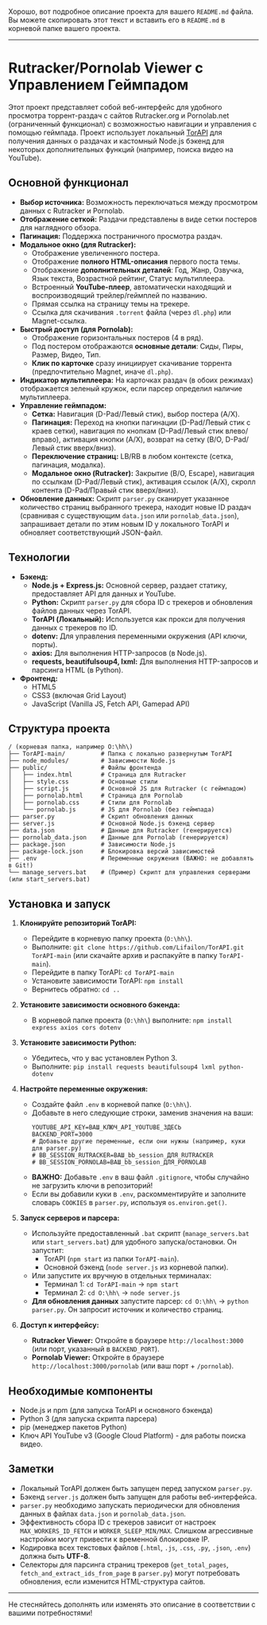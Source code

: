 Хорошо, вот подробное описание проекта для вашего `README.md` файла. Вы можете скопировать этот текст и вставить его в `README.md` в корневой папке вашего проекта.

---

# Rutracker/Pornolab Viewer с Управлением Геймпадом

Этот проект представляет собой веб-интерфейс для удобного просмотра торрент-раздач с сайтов Rutracker.org и Pornolab.net (ограниченный функционал) с возможностью навигации и управления с помощью геймпада. Проект использует локальный [TorAPI](https://github.com/Lifailon/TorAPI) для получения данных о раздачах и кастомный Node.js бэкенд для некоторых дополнительных функций (например, поиска видео на YouTube).

## Основной функционал

*   **Выбор источника:** Возможность переключаться между просмотром данных с Rutracker и Pornolab.
*   **Отображение сеткой:** Раздачи представлены в виде сетки постеров для наглядного обзора.
*   **Пагинация:** Поддержка постраничного просмотра раздач.
*   **Модальное окно (для Rutracker):**
    *   Отображение увеличенного постера.
    *   Отображение **полного HTML-описания** первого поста темы.
    *   Отображение **дополнительных деталей**: Год, Жанр, Озвучка, Язык текста, Возрастной рейтинг, Статус мультиплеера.
    *   Встроенный **YouTube-плеер**, автоматически находящий и воспроизводящий трейлер/геймплей по названию.
    *   Прямая ссылка на страницу темы на трекере.
    *   Ссылка для скачивания `.torrent` файла (через `dl.php`) или Magnet-ссылка.
*   **Быстрый доступ (для Pornolab):**
    *   Отображение горизонтальных постеров (4 в ряд).
    *   Под постером отображаются **основные детали**: Сиды, Пиры, Размер, Видео, Тип.
    *   **Клик по карточке** сразу инициирует скачивание торрента (предпочтительно Magnet, иначе `dl.php`).
*   **Индикатор мультиплеера:** На карточках раздач (в обоих режимах) отображается зеленый кружок, если парсер определил наличие мультиплеера.
*   **Управление геймпадом:**
    *   **Сетка:** Навигация (D-Pad/Левый стик), выбор постера (A/X).
    *   **Пагинация:** Переход на кнопки пагинации (D-Pad/Левый стик с краев сетки), навигация по кнопкам (D-Pad/Левый стик влево/вправо), активация кнопки (A/X), возврат на сетку (B/O, D-Pad/Левый стик вверх/вниз).
    *   **Переключение страниц:** LB/RB в любом контексте (сетка, пагинация, модалка).
    *   **Модальное окно (Rutracker):** Закрытие (B/O, Escape), навигация по ссылкам (D-Pad/Левый стик), активация ссылок (A/X), скролл контента (D-Pad/Правый стик вверх/вниз).
*   **Обновление данных:** Скрипт `parser.py` сканирует указанное количество страниц выбранного трекера, находит новые ID раздач (сравнивая с существующим `data.json` или `pornolab_data.json`), запрашивает детали по этим новым ID у локального TorAPI и обновляет соответствующий JSON-файл.

## Технологии

*   **Бэкенд:**
    *   **Node.js + Express.js:** Основной сервер, раздает статику, предоставляет API для данных и YouTube.
    *   **Python:** Скрипт `parser.py` для сбора ID с трекеров и обновления файлов данных через TorAPI.
    *   **TorAPI (Локальный):** Используется как прокси для получения данных с трекеров по ID.
    *   **dotenv:** Для управления переменными окружения (API ключи, порты).
    *   **axios:** Для выполнения HTTP-запросов (в Node.js).
    *   **requests, beautifulsoup4, lxml:** Для выполнения HTTP-запросов и парсинга HTML (в Python).
*   **Фронтенд:**
    *   HTML5
    *   CSS3 (включая Grid Layout)
    *   JavaScript (Vanilla JS, Fetch API, Gamepad API)

## Структура проекта

```
/ (корневая папка, например O:\hh\)
├── TorAPI-main/          # Папка с локально развернутым TorAPI
├── node_modules/         # Зависимости Node.js
├── public/               # Файлы фронтенда
│   ├── index.html        # Страница для Rutracker
│   ├── style.css         # Основные стили
│   ├── script.js         # Основной JS для Rutracker (с геймпадом)
│   ├── pornolab.html     # Страница для Pornolab
│   ├── pornolab.css      # Стили для Pornolab
│   └── pornolab.js       # JS для Pornolab (без геймпада)
├── parser.py             # Скрипт обновления данных
├── server.js             # Основной Node.js бэкенд сервер
├── data.json             # Данные для Rutracker (генерируется)
├── pornolab_data.json    # Данные для Pornolab (генерируется)
├── package.json          # Зависимости Node.js
├── package-lock.json     # Блокировка версий зависимостей
├── .env                  # Переменные окружения (ВАЖНО: не добавлять в Git!)
└── manage_servers.bat    # (Пример) Скрипт для управления серверами (или start_servers.bat)
```

## Установка и запуск

1.  **Клонируйте репозиторий TorAPI:**
    *   Перейдите в корневую папку проекта (`O:\hh\`).
    *   Выполните: `git clone https://github.com/Lifailon/TorAPI.git TorAPI-main` (или скачайте архив и распакуйте в папку `TorAPI-main`).
    *   Перейдите в папку TorAPI: `cd TorAPI-main`
    *   Установите зависимости TorAPI: `npm install`
    *   Вернитесь обратно: `cd ..`

2.  **Установите зависимости основного бэкенда:**
    *   В корневой папке проекта (`O:\hh\`) выполните: `npm install express axios cors dotenv`

3.  **Установите зависимости Python:**
    *   Убедитесь, что у вас установлен Python 3.
    *   Выполните: `pip install requests beautifulsoup4 lxml python-dotenv`

4.  **Настройте переменные окружения:**
    *   Создайте файл `.env` в корневой папке (`O:\hh\`).
    *   Добавьте в него следующие строки, заменив значения на ваши:
        ```dotenv
        YOUTUBE_API_KEY=ВАШ_КЛЮЧ_API_YOUTUBE_ЗДЕСЬ
        BACKEND_PORT=3000
        # Добавьте другие переменные, если они нужны (например, куки для parser.py)
        # BB_SESSION_RUTRACKER=ВАШ_bb_session_ДЛЯ_RUTRACKER
        # BB_SESSION_PORNOLAB=ВАШ_bb_session_ДЛЯ_PORNOLAB
        ```
    *   **ВАЖНО:** Добавьте `.env` в ваш файл `.gitignore`, чтобы случайно не загрузить ключи в репозиторий!
    *   Если вы добавили куки в `.env`, раскомментируйте и заполните словарь `COOKIES` в `parser.py`, используя `os.environ.get()`.

5.  **Запуск серверов и парсера:**
    *   Используйте предоставленный `.bat` скрипт (`manage_servers.bat` или `start_servers.bat`) для удобного запуска/остановки. Он запустит:
        *   TorAPI (`npm start` из папки `TorAPI-main`).
        *   Основной бэкенд (`node server.js` из корневой папки).
    *   Или запустите их вручную в отдельных терминалах:
        *   Терминал 1: `cd TorAPI-main` -> `npm start`
        *   Терминал 2: `cd O:\hh\` -> `node server.js`
    *   **Для обновления данных** запустите парсер: `cd O:\hh\` -> `python parser.py`. Он запросит источник и количество страниц.

6.  **Доступ к интерфейсу:**
    *   **Rutracker Viewer:** Откройте в браузере `http://localhost:3000` (или порт, указанный в `BACKEND_PORT`).
    *   **Pornolab Viewer:** Откройте в браузере `http://localhost:3000/pornolab` (или ваш порт + `/pornolab`).

## Необходимые компоненты

*   Node.js и npm (для запуска TorAPI и основного бэкенда)
*   Python 3 (для запуска скрипта парсера)
*   pip (менеджер пакетов Python)
*   Ключ API YouTube v3 (Google Cloud Platform) - для работы поиска видео.

## Заметки

*   Локальный TorAPI должен быть запущен перед запуском `parser.py`.
*   Бэкенд `server.js` должен быть запущен для работы веб-интерфейса.
*   `parser.py` необходимо запускать периодически для обновления данных в файлах `data.json` и `pornolab_data.json`.
*   Эффективность сбора ID с трекеров зависит от настроек `MAX_WORKERS_ID_FETCH` и `WORKER_SLEEP_MIN/MAX`. Слишком агрессивные настройки могут привести к временной блокировке IP.
*   Кодировка всех текстовых файлов (`.html`, `.js`, `.css`, `.py`, `.json`, `.env`) должна быть **UTF-8**.
*   Селекторы для парсинга страниц трекеров (`get_total_pages`, `fetch_and_extract_ids_from_page` в `parser.py`) могут потребовать обновления, если изменится HTML-структура сайтов.

---

Не стесняйтесь дополнять или изменять это описание в соответствии с вашими потребностями!

